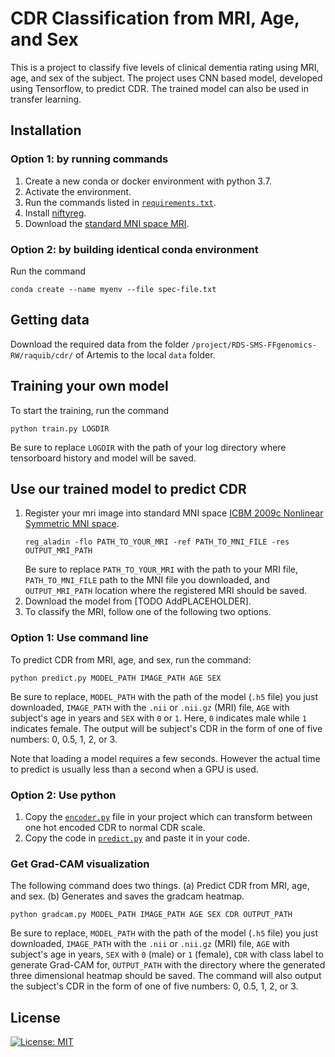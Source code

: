 # CDR Classification from MRI, Age, and Sex

This is a project to classify five levels of clinical dementia rating using MRI, age, and sex of the subject. The project uses CNN based model, developed using Tensorflow, to predict CDR. The trained model can also be used in transfer learning.

## Installation
### Option 1: by running commands
1. Create a new conda or docker environment with python 3.7.
2. Activate the environment.
3. Run the commands listed in [`requirements.txt`](https://github.com/binfnstats/CDR-Classification/blob/master/requirements.txt).
4. Install [niftyreg](https://github.com/KCL-BMEIS/niftyreg/wiki/install).
5. Download the [standard MNI space MRI](http://www.bic.mni.mcgill.ca/~vfonov/icbm/2009/mni_icbm152_nlin_sym_09c_nifti.zip).

### Option 2: by building identical conda environment
Run the command
```
conda create --name myenv --file spec-file.txt
```

## Getting data
Download the required data from the folder `/project/RDS-SMS-FFgenomics-RW/raquib/cdr/` of Artemis to the local `data` folder.

## Training your own model
To start the training, run the command
```
python train.py LOGDIR
```
Be sure to replace `LOGDIR` with the path of your log directory where tensorboard history and model will be saved.

## Use our trained model to predict CDR
1. Register your mri image into standard MNI space [ICBM 2009c Nonlinear Symmetric MNI space](https://www.bic.mni.mcgill.ca/ServicesAtlases/ICBM152NLin2009).
    ```
    reg_aladin -flo PATH_TO_YOUR_MRI -ref PATH_TO_MNI_FILE -res OUTPUT_MRI_PATH
    ```
    Be sure to replace `PATH_TO_YOUR_MRI` with the path to your MRI file, `PATH_TO_MNI_FILE` path to the MNI file you downloaded, and `OUTPUT_MRI_PATH` location where the registered MRI should be saved.
2. Download the model from [TODO AddPLACEHOLDER].
3. To classify the MRI, follow one of the following two options.

### Option 1: Use command line
To predict CDR from MRI, age, and sex, run the command:
```
python predict.py MODEL_PATH IMAGE_PATH AGE SEX
```
Be sure to replace, `MODEL_PATH` with the path of the model (`.h5` file) you just downloaded, `IMAGE_PATH` with the `.nii` or `.nii.gz` (MRI) file, `AGE` with subject's age in years and `SEX` with `0` or `1`. Here, `0` indicates male while `1` indicates female. The output will be subject's CDR in the form of one of five numbers: 0, 0.5, 1, 2, or 3.

Note that loading a model requires a few seconds. However the actual time to predict is usually less than a second when a GPU is used.

### Option 2: Use python
1. Copy the [`encoder.py`](https://github.com/binfnstats/CDR-Classification/blob/master/encoder.py) file in your project which can transform between one hot encoded CDR to normal CDR scale.
2. Copy the code in [`predict.py`](https://github.com/binfnstats/CDR-Classification/blob/master/predict.py) and paste it in your code.

### Get Grad-CAM visualization
The following command does two things. (a) Predict CDR from MRI, age, and sex. (b) Generates and saves the gradcam heatmap.
```
python gradcam.py MODEL_PATH IMAGE_PATH AGE SEX CDR OUTPUT_PATH
```
Be sure to replace, `MODEL_PATH` with the path of the model (`.h5` file) you just downloaded, `IMAGE_PATH` with the `.nii` or `.nii.gz` (MRI) file, `AGE` with subject's age in years, `SEX` with `0` (male) or `1` (female), `CDR` with class label to generate Grad-CAM for, `OUTPUT_PATH` with the directory where the generated three dimensional heatmap should be saved. The command will also output the subject's CDR in the form of one of five numbers: 0, 0.5, 1, 2, or 3.

## License
[![License: MIT](https://img.shields.io/badge/License-MIT-yellow.svg)](https://opensource.org/licenses/MIT)